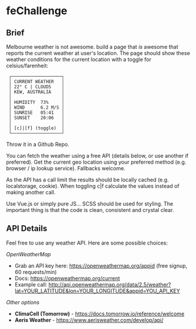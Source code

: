 # feChallenge

## Brief
Melbourne weather is not awesome. build a page that *is* awesome that reports the current weather at user's location.
The page should show these weather conditions for the current location with a toggle for celsius/farenheit:
```
 ┌───────────────────┐
 │ CURRENT WEATHER   │
 │ 22° C | CLOUDS    │
 │ KEW, AUSTRALIA    │
 │                   │
 │ HUMIDITY  73%     │
 │ WIND      6.2 M/S │
 │ SUNRISE   05:41   │
 │ SUNSET    20:06   │
 │                   │
 │ [c]|[f] (toggle)  │
 └───────────────────┘
```
Throw it in a Github Repo.

You can fetch the weather using a free API (details below, or use another if preferred). Get the current geo location using your preferred method (e.g. browser / ip lookup service). Fallbacks welcome.

As the API has a call limit the results should be locally cached (e.g. localstorage, cookie). When toggling c|f calculate the values instead of making another call.

Use Vue.js or simply pure JS... SCSS should be used for styling. The important thing is that the code is clean, consistent and crystal clear.

## API Details

Feel free to use any weather API. Here are some possible choices:

*OpenWeatherMap*
 - Grab an API key here: https://openweathermap.org/appid (free signup, 60 requests/min)
 - Docs: https://openweathermap.org/current
 - Example call: http://api.openweathermap.org/data/2.5/weather?lat=YOUR_LATITUDE&lon=YOUR_LONGITUDE&appid=YOU_API_KEY

*Other options*
 - **ClimaCell (Tomorrow)** - https://docs.tomorrow.io/reference/welcome  
 - **Aeris Weather** - https://www.aerisweather.com/develop/api/
